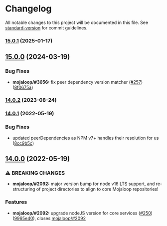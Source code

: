 # Changelog

All notable changes to this project will be documented in this file. See [standard-version](https://github.com/conventional-changelog/standard-version) for commit guidelines.

### [15.0.1](https://github.com/mojaloop/central-services-metrics/compare/v15.0.0...v15.0.1) (2025-01-17)

## [15.0.0](https://github.com/mojaloop/central-services-metrics/compare/v14.0.2...v15.0.0) (2024-03-19)


### Bug Fixes

* **mojaloop/#3656:** fix peer dependency version matcher ([#257](https://github.com/mojaloop/central-services-metrics/issues/257)) ([8f0675a](https://github.com/mojaloop/central-services-metrics/commit/8f0675a77c9e76eaa3abb86be936ab1bd81a0728))

### [14.0.2](https://github.com/mojaloop/central-services-metrics/compare/v14.0.1...v14.0.2) (2023-08-24)

### [14.0.1](https://github.com/mojaloop/central-services-metrics/compare/v14.0.0...v14.0.1) (2022-05-19)


### Bug Fixes

* updated peerDependencies as NPM v7+ handles their resolution for us ([8cc9b5c](https://github.com/mojaloop/central-services-metrics/commit/8cc9b5ce7b8a2510d194be52704b6fe6d0cabd45))

## [14.0.0](https://github.com/mojaloop/central-services-metrics/compare/v13.0.0...v14.0.0) (2022-05-19)


### ⚠ BREAKING CHANGES

* **mojaloop/#2092:** major version bump for node v16 LTS support, and re-structuring of project directories to align to core Mojaloop repositories!

### Features

* **mojaloop/#2092:** upgrade nodeJS version for core services ([#250](https://github.com/mojaloop/central-services-metrics/issues/250)) ([9965e40](https://github.com/mojaloop/central-services-metrics/commit/9965e403a17bfe42a1741c79b5d53435349f1d10)), closes [mojaloop/#2092](https://github.com/mojaloop/project/issues/2092)
